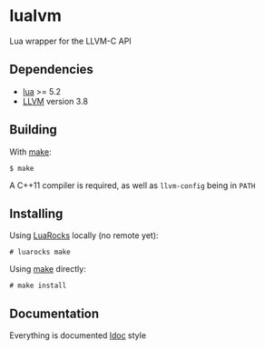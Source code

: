 lualvm
======
Lua wrapper for the LLVM-C API


Dependencies
------------
- [lua](http://www.lua.org/) >= 5.2
- [LLVM](http://llvm.org/) version 3.8


Building
--------
With [make](https://www.gnu.org/software/make/):

    $ make

A C++11 compiler is required, as well as `llvm-config` being in `PATH`


Installing
----------
Using [LuaRocks](https://luarocks.org/) locally (no remote yet):

    # luarocks make

Using [make](https://www.gnu.org/software/make/) directly:

    # make install


Documentation
-------------
Everything is documented [ldoc](https://github.com/stevedonovan/LDoc) style
